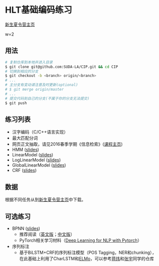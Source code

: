 # HLT基础编码练习

[新生夏令营主页](http://hlt.suda.edu.cn/index.php/New-stu-training)

w=2

## 用法

```sh
# 复制仓库到本地并进入目录
$ git clone git@github.com:SUDA-LA/CIP.git && cd CIP
# 切换到相应的分支
$ git checkout -b <branch> origin/<branch>
# ...
# 主分支有变动请注意及时更新(optional)
# $ git merge origin/master
# ...
# 提交代码到自己的分支(不属于你的分支无法提交)
$ git push
```

## 练习列表

* 汉字编码（C/C++语言实现）
* 最大匹配分词
* 网页正文抽取，请见2016春季学期《信息检索》([课程主页](http://hlt.suda.edu.cn/~zhli/teach/ir-2016-spring))
* HMM ([slides](http://hlt.suda.edu.cn/~zhli/teach/cip-2015-fall/7-hmm-tagging/main.pdf))
* LinearModel ([slides](http://hlt.suda.edu.cn/~zhli/teach/cip-2015-fall/9-linear-model/main2.pdf))
* LogLinearModel ([slides](http://hlt.suda.edu.cn/~zhli/teach/cip-2015-fall/10-maxent-loglinear/main.pdf))
* GlobalLinearModel ([slides](http://hlt.suda.edu.cn/~zhli/teach/cip-2015-fall/11-global-linear-model/main.pdf))
* CRF ([slides](http://hlt.suda.edu.cn/~zhli/teach/cip-2015-fall/12-crf/main.pdf))

## 数据

根据不同任务从到[新生夏令营主页](http://hlt.suda.edu.cn/index.php/New-stu-training)中下载。

## 可选练习

* BPNN ([slides](https://github.com/SUDA-LA/CIP/blob/master/BPNN/slides/Deep_Learning_for_POSTagging.pptx))
  * 推荐阅读（[英文版](http://neuralnetworksanddeeplearning.com/index.html)；[中文版](https://github.com/zhanggyb/nndl/releases/download/latest/nndl-ebook.pdf)）
  * PyTorch相关学习材料（[Deep Learning for NLP with Pytorch](https://pytorch.org/tutorials/beginner/deep_learning_nlp_tutorial.html)）
* 序列标注
  * 基于BiLSTM+CRF的序列标注模型（POS Tagging，NER和chunking），在此基础上利用了CharLSTM和[ELMo](https://allennlp.org/elmo)，可以参考[蒋炜](https://github.com/HMJW/Sequence-Labeling)和[张宇](https://github.com/zysite/tagger)同学的仓库
